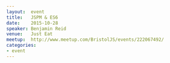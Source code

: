```yaml
---
layout:  event
title:   JSPM & ES6
date:    2015-10-28
speaker: Benjamin Reid
venue:   Just Eat
meetup:  http://www.meetup.com/BristolJS/events/222067492/
categories:
- event
---
```

